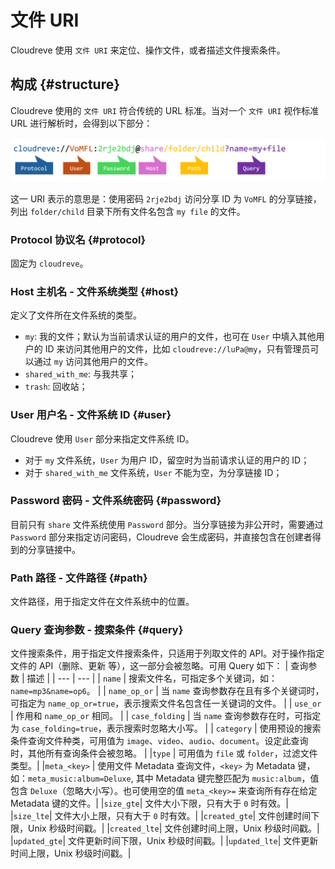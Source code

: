 # 文件 URI

Cloudreve 使用 `文件 URI` 来定位、操作文件，或者描述文件搜索条件。

## 构成 {#structure}

Cloudreve 使用的 `文件 URI` 符合传统的 URL 标准。当对一个 `文件 URI` 视作标准 URL 进行解析时，会得到以下部分：

![file-uri](./images/file-uri.png)

这一 URI 表示的意思是：使用密码 `2rje2bdj` 访问分享 ID 为 `VoMFL` 的分享链接，列出 `folder/child` 目录下所有文件名包含 `my file` 的文件。

### Protocol 协议名 {#protocol}

固定为 `cloudreve`。

### Host 主机名 - 文件系统类型 {#host}

定义了文件所在文件系统的类型。

- `my`: 我的文件；默认为当前请求认证的用户的文件，也可在 `User` 中填入其他用户的 ID 来访问其他用户的文件，比如 `cloudreve://luPa@my`，只有管理员可以通过 `my` 访问其他用户的文件。
- `shared_with_me`: 与我共享；
- `trash`: 回收站；

### User 用户名 - 文件系统 ID {#user}

Cloudreve 使用 `User` 部分来指定文件系统 ID。

- 对于 `my` 文件系统，`User` 为用户 ID，留空时为当前请求认证的用户的 ID；
- 对于 `shared_with_me` 文件系统，`User` 不能为空，为分享链接 ID；

### Password 密码 - 文件系统密码 {#password}

目前只有 `share` 文件系统使用 `Password` 部分。当分享链接为非公开时，需要通过 `Password` 部分来指定访问密码，Cloudreve 会生成密码，并直接包含在创建者得到的分享链接中。

### Path 路径 - 文件路径 {#path}

文件路径，用于指定文件在文件系统中的位置。

### Query 查询参数 - 搜索条件 {#query}

文件搜索条件，用于指定文件搜索条件，只适用于列取文件的 API。对于操作指定文件的 API（删除、更新 等），这一部分会被忽略。可用 Query 如下：
| 查询参数 | 描述 |
| --- | --- |
| `name` | 搜索文件名，可指定多个关键词，如：`name=mp3&name=op6`。 |
| `name_op_or` | 当 `name` 查询参数存在且有多个关键词时，可指定为 `name_op_or=true`，表示搜索文件名包含任一关键词的文件。 |
| `use_or` | 作用和 `name_op_or` 相同。 |
| `case_folding` | 当 `name` 查询参数存在时，可指定为 `case_folding=true`，表示搜索时忽略大小写。 |
| `category` | 使用预设的搜索条件查询文件种类，可用值为 `image`、`video`、`audio`、`document`。设定此查询时，其他所有查询条件会被忽略。 |
|`type` | 可用值为 `file` 或 `folder`，过滤文件类型。|
|`meta_<key>` | 使用文件 Metadata 查询文件，`<key>` 为 Metadata 键，如：`meta_music:album=Deluxe`, 其中 Metadata 键完整匹配为 `music:album`，值包含 `Deluxe`（忽略大小写）。也可使用空的值 `meta_<key>=` 来查询所有存在给定 Metadata 键的文件。|
|`size_gte`| 文件大小下限，只有大于 `0` 时有效。|
|`size_lte`| 文件大小上限，只有大于 `0` 时有效。|
|`created_gte`| 文件创建时间下限，Unix 秒级时间戳。|
|`created_lte`| 文件创建时间上限，Unix 秒级时间戳。|
|`updated_gte`| 文件更新时间下限，Unix 秒级时间戳。|
|`updated_lte`| 文件更新时间上限，Unix 秒级时间戳。|
